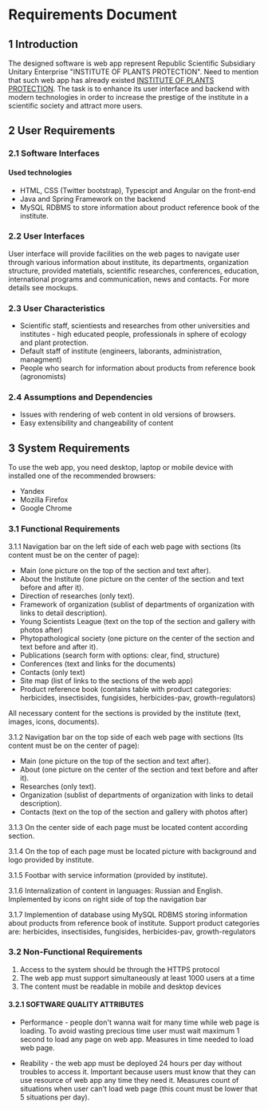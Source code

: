 # Requirements Document 
## 1 Introduction
The designed software is web app represent Republic Scientific Subsidiary Unitary Enterprise "INSTITUTE OF PLANTS PROTECTION". Need to mention that such web app has already existed [INSTITUTE OF PLANTS PROTECTION](http://izr.by/).  The task is to enhance its user interface and backend with modern technologies in order to increase the prestige of the institute in a scientific society and attract more users.
## 2 User Requirements
### 2.1 Software Interfaces
#### Used technologies
- HTML, CSS (Twitter bootstrap), Typescipt and Angular on the front-end
- Java and Spring Framework on the backend
- MySQL RDBMS to store information about product reference book of the institute.

### 2.2 User Interfaces

User interface will provide facilities on the web pages to navigate user through various information about institute, its departments, organization structure, provided matetials, scientific researches, conferences, education, international programs and communication, news and contacts. For more details see mockups.
### 2.3 User Characteristics
- Scientific staff, scientiests and researches from other universities and institutes - high educated people, professionals in sphere of ecology and plant protection.
- Default staff of institute (engineers, laborants, administration, managment)
- People who search for information about products from reference book (agronomists) 
### 2.4 Assumptions and Dependencies
- Issues with rendering of web content in old versions of browsers.
- Easy extensibility and changeability of content
## 3 System Requirements
To use the web app, you need desktop, laptop or mobile device with installed one of the recommended browsers:

- Yandex
- Mozilla Firefox
- Google Chrome

### 3.1 Functional Requirements
3.1.1 Navigation bar on the left side of each web page with sections (Its content must be on the center of page):

- Main (one picture on the top of the section and text after).
- About the Institute (one picture on the center of the section and text before and after it).
- Direction of researches (only text).
- Framework of organization (sublist of departments of organization with links to detail description).
- Young Scientists League (text on the top of the section and gallery with photos after)
- Phytopathological society (one picture on the center of the section and text before and after it).
- Publications (search form with options: clear, find, structure)
- Conferences (text and links for the documents)
- Contacts (only text)
- Site map (list of links to the sections of the web app)
- Product reference book (contains table with product categories: herbicides, insectisides, fungisides, herbicides-pav, growth-regulators)

All necessary content for the sections is provided by the institute (text, images, icons, documents).

3.1.2 Navigation bar on the top side of each web page with sections (Its content must be on the center of page):
- Main (one picture on the top of the section and text after).
- About  (one picture on the center of the section and text before and after it).
- Researches (only text).
- Organization (sublist of departments of organization with links to detail description).
- Contacts (text on the top of the section and gallery with photos after)

3.1.3 On the center side of each page must be located content according section.

3.1.4 On the top of each page must be located picture with background and logo provided by institute.

3.1.5 Footbar with service information (provided by institute).

3.1.6 Internalization of content in languages: Russian and English. Implemented by icons on right side of top the navigation bar

3.1.7 Implemention of database using MySQL RDBMS storing information about products from reference book of institute. Support product categories are: herbicides, insectisides, fungisides, herbicides-pav, growth-regulators

### 3.2 Non-Functional Requirements
1) Access to the system should be through the HTTPS protocol
2) The web app must support simultaneously at least 1000 users at a time
3) The content must be readable in mobile and desktop devices
#### 3.2.1 SOFTWARE QUALITY ATTRIBUTES
- Performance - people don't wanna wait for many time while web page is loading. To avoid wasting precious time user must wait maximum 1 second to load any page on web app. Measures in time needed to load web page.

- Reability - the web app must be deployed 24 hours per day without troubles to access it. Important because users must know that they can use resource of web app any time they need it. Measures count of situations when user can't load web page (this count must be lower that 5 situations per day).
